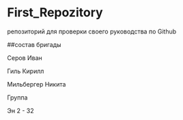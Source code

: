 # First_Repozitory

репозиторий для проверки своего руководства по Github

##состав бригады

Серов Иван

Гиль Кирилл

Мильбергер Никита

Группа 

Эн 2 - 32
